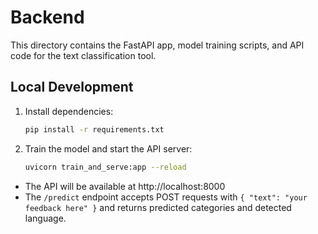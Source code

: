 # Backend

This directory contains the FastAPI app, model training scripts, and API code for the text classification tool.

## Local Development

1. Install dependencies:
   ```bash
   pip install -r requirements.txt
   ```

2. Train the model and start the API server:
   ```bash
   uvicorn train_and_serve:app --reload
   ```

- The API will be available at http://localhost:8000
- The `/predict` endpoint accepts POST requests with `{ "text": "your feedback here" }` and returns predicted categories and detected language. 